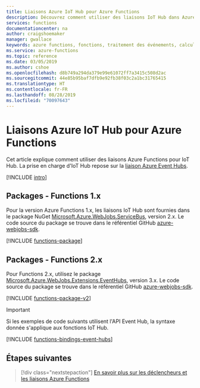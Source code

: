 ```yaml
---
title: Liaisons Azure IoT Hub pour Azure Functions
description: Découvrez comment utiliser des liaisons IoT Hub dans Azure Functions.
services: functions
documentationcenter: na
author: craigshoemaker
manager: gwallace
keywords: azure functions, fonctions, traitement des événements, calcul dynamique, architecture sans serveur
ms.service: azure-functions
ms.topic: reference
ms.date: 03/05/2019
ms.author: cshoe
ms.openlocfilehash: d8b749a294da379e99e61072ff7a3415c508d2ac
ms.sourcegitcommit: 44e85b95baf7dfb9e92fb38f03c2a1bc31765415
ms.translationtype: HT
ms.contentlocale: fr-FR
ms.lasthandoff: 08/28/2019
ms.locfileid: "70097643"
---
```

# <a name="azure-iot-hub-bindings-for-azure-functions"></a>Liaisons Azure IoT Hub pour Azure Functions

Cet article explique comment utiliser des liaisons Azure Functions pour IoT Hub. La prise en charge d'IoT Hub repose sur la [liaison Azure Event Hubs](functions-bindings-event-hubs.md).

[!INCLUDE [intro](../../includes/functions-bindings-intro.md)]

## <a name="packages---functions-1x"></a>Packages - Functions 1.x

Pour la version Azure Functions 1.x, les liaisons IoT Hub sont fournies dans le package NuGet [Microsoft.Azure.WebJobs.ServiceBus](https://www.nuget.org/packages/Microsoft.Azure.WebJobs.ServiceBus), version 2.x. Le code source du package se trouve dans le référentiel GitHub [azure-webjobs-sdk](https://github.com/Azure/azure-webjobs-sdk/tree/v2.x/src/Microsoft.Azure.WebJobs.ServiceBus/EventHubs).

[!INCLUDE [functions-package](../../includes/functions-package.md)]

## <a name="packages---functions-2x"></a>Packages - Functions 2.x

Pour Functions 2.x, utilisez le package [Microsoft.Azure.WebJobs.Extensions.EventHubs](https://www.nuget.org/packages/Microsoft.Azure.WebJobs.Extensions.EventHubs), version 3.x. Le code source du package se trouve dans le référentiel GitHub [azure-webjobs-sdk](https://github.com/Azure/azure-webjobs-sdk/tree/master/src/Microsoft.Azure.WebJobs.Extensions.EventHubs).

[!INCLUDE [functions-package-v2](../../includes/functions-package-v2.md)]

> [!IMPORTANT]
> Si les exemples de code suivants utilisent l'API Event Hub, la syntaxe donnée s'applique aux fonctions IoT Hub.

[!INCLUDE [functions-bindings-event-hubs](../../includes/functions-bindings-event-hubs.md)]

## <a name="next-steps"></a>Étapes suivantes

> [!div class="nextstepaction"]
> [En savoir plus sur les déclencheurs et les liaisons Azure Functions](functions-triggers-bindings.md)
